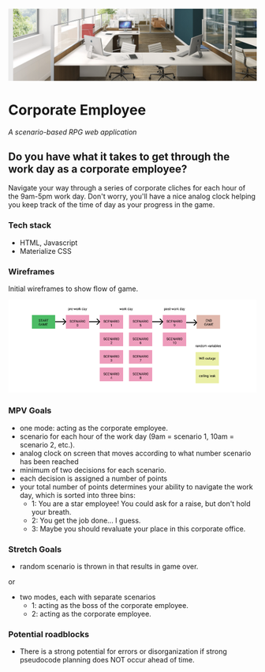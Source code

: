 <p align="center">
  <img alt="header image" src="office.png" />
</p>

# Corporate Employee

*A scenario-based RPG web application*

## Do you have what it takes to get through the work day as a corporate employee?

Navigate your way through a series of corporate cliches for each hour of the 9am-5pm work day. Don't worry, you'll have a nice analog clock helping you keep track of the time of day as your progress in the game.

### Tech stack

- HTML, Javascript
- Materialize CSS

### Wireframes

Initial wireframes to show flow of game.

<img alt="wireframe image" src="figma2.png" />

### MPV Goals

- one mode: acting as the corporate employee.
- scenario for each hour of the work day (9am = scenario 1, 10am = scenario 2, etc.). 
- analog clock on screen that moves according to what number scenario has been reached
- minimum of two decisions for each scenario.
- each decision is assigned a number of points
- your total number of points determines your ability to navigate the work day, which is sorted into three bins: 
    - 1: You are a star employee! You could ask for a raise, but don't hold your breath. 
    - 2: You get the job done... I guess. 
    - 3: Maybe you should revaluate your place in this corporate office.

### Stretch Goals

- random scenario is thrown in that results in game over.

or

- two modes, each with separate scenarios
   - 1: acting as the boss of the corporate employee.
   - 2: acting as the corporate employee. 

### Potential roadblocks

- There is a strong potential for errors or disorganization if strong pseudocode planning does NOT occur ahead of time.
